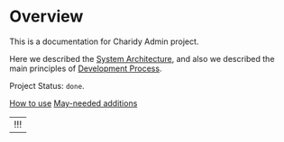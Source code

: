 # Overview 

This is a documentation for Charidy Admin project.

Here we described the [System Architecture](/system-architecture/system-architecture.md), and also we described the main principles of [Development Process](/development-issues/development-process.md).


Project Status: `done`.

[How to use](https://docs.google.com/document/d/1xoQ-oe7_ZOyNL7hnMMER-WvI5LXPP_fsC-_1dhy6GMQ/edit)
[May-needed additions](https://docs.google.com/document/d/1ZA6ktbZ7zzL6tb2SOlsMWkvuBxTdIVKJpiXnQB3YLBY/edit)

<table>
<tr>
<td>!!!</td>
</tr>
</table>
